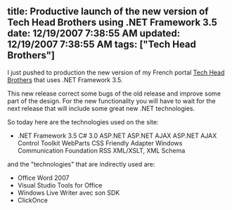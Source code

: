 title: Productive launch of the new version of Tech Head Brothers using .NET Framework 3.5
date: 12/19/2007 7:38:55 AM
updated: 12/19/2007 7:38:55 AM
tags: ["Tech Head Brothers"]
---
I just pushed to production the new version of my French portal [Tech Head Brothers](http://www.techheadbrothers.com/) that uses .NET Framework 3.5.

This new release correct some bugs of the old release and improve some part of the design. For the new functionality you will have to wait for the next release that will include some great new .NET technologies.

So today here are the technologies used on the site:

*   .NET Framework 3.5  C# 3.0  ASP.NET  ASP.NET AJAX  ASP.NET AJAX Control Toolkit  WebParts  CSS Friendly Adapter  Windows Communication Foundation  RSS  XML/XSLT, XML Schema 

and the "technologies" that are indirectly used are:

*   Office Word 2007
*   Visual Studio Tools for Office 
*   Windows Live Writer avec son SDK 
*   ClickOnce
